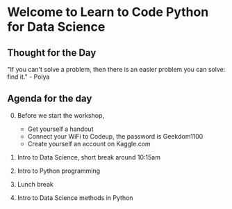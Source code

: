 # Welcome to Learn to Code Python for Data Science

## Thought for the Day
"If you can't solve a problem, 
    then there is an easier problem you can solve: 
        find it."
            - Polya

## Agenda for the day
0. Before we start the workshop, 
    - Get yourself a handout
    - Connect your WiFi to Codeup, the password is Geekdom1100
    - Create yourself an account on Kaggle.com

1. Intro to Data Science, short break around 10:15am

2. Intro to Python programming

3. Lunch break

4. Intro to Data Science methods in Python